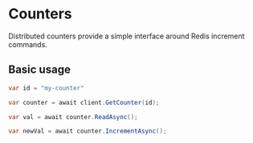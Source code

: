 # Counters

Distributed counters provide a simple interface around Redis increment commands. 

## Basic usage

```cs
var id = "my-counter"

var counter = await client.GetCounter(id);

var val = await counter.ReadAsync();

var newVal = await counter.IncrementAsync();

```